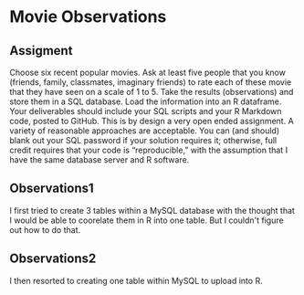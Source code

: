 # Movie Observations

## Assigment
Choose six recent popular movies. Ask at least five people that you know (friends, family, classmates, imaginary friends) to rate each of these movie that they have seen on a scale of 1 to 5. Take the results (observations) and store them in a SQL database. Load the information into an R dataframe.
Your deliverables should include your SQL scripts and your R Markdown code, posted to GitHub. This is by design a very open ended assignment. A variety of reasonable approaches are acceptable. You can (and should) blank out your SQL password if your solution requires it; otherwise, full credit requires that your code is “reproducible,” with the assumption that I have the same database server and R software.

## Observations1
I first tried to create 3 tables within a MySQL database with the thought that I would be able to coorelate them in R into one table. But I couldn't figure out how to do that.

## Observations2
I then resorted to creating one table within MySQL to upload into R.
